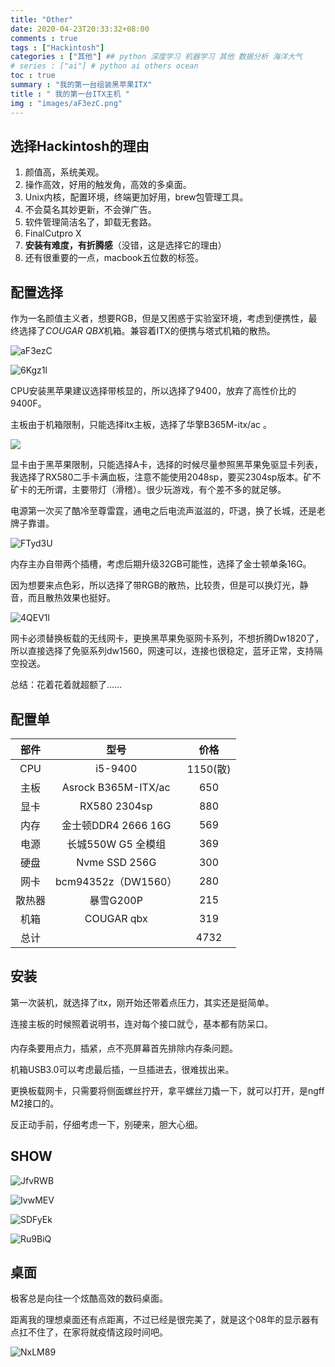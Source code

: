 ```yaml
---
title: "Other"
date: 2020-04-23T20:33:32+08:00
comments : true
tags : ["Hackintosh"]
categories : ["其他"] ## python 深度学习 机器学习 其他 数据分析 海洋大气
# series : ["ai"] # python ai others ocean
toc : true
summary : "我的第一台组装黑苹果ITX"
title : " 我的第一台ITX主机 "
img : "images/aF3ezC.png"
---
```



## 选择Hackintosh的理由

1. 颜值高，系统美观。
2. 操作高效，好用的触发角，高效的多桌面。
3. Unix内核，配置环境，终端更加好用，brew包管理工具。
4. 不会莫名其妙更新，不会弹广告。
5. 软件管理简洁名了，卸载无套路。
6. FinalCutpro X
7. **安装有难度，有折腾感**（没错，这是选择它的理由）
8. 还有很重要的一点，macbook五位数的标签。

## 配置选择

作为一名颜值主义者，想要RGB，但是又困惑于实验室环境，考虑到便携性，最终选择了*COUGAR QBX*机箱。兼容着ITX的便携与塔式机箱的散热。

![aF3ezC](https://cdn.jsdelivr.net/gh/Flionay/pic_bed@master/Upic/202004/aF3ezC.png)

![6Kgz1l](https://cdn.jsdelivr.net/gh/Flionay/pic_bed@master/Upic/202004/6Kgz1l.png)



CPU安装黑苹果建议选择带核显的，所以选择了9400，放弃了高性价比的9400F。

主板由于机箱限制，只能选择itx主板，选择了华擎B365M-itx/ac 。

![](https://cdn.jsdelivr.net/gh/Flionay/pic_bed@master/Upic/202004/DDk51A.png)

显卡由于黑苹果限制，只能选择A卡，选择的时候尽量参照黑苹果免驱显卡列表，我选择了RX580二手卡满血板，注意不能使用2048sp，要买2304sp版本。矿不矿卡的无所谓，主要带灯（滑稽）。很少玩游戏，有个差不多的就足够。

电源第一次买了酷冷至尊雷霆，通电之后电流声滋滋的，吓退，换了长城，还是老牌子靠谱。

![FTyd3U](https://cdn.jsdelivr.net/gh/Flionay/pic_bed@master/Upic/202004/FTyd3U.png)

内存主办自带两个插槽，考虑后期升级32GB可能性，选择了金士顿单条16G。

因为想要来点色彩，所以选择了带RGB的散热，比较贵，但是可以换灯光，静音，而且散热效果也挺好。

![4QEV1l](https://cdn.jsdelivr.net/gh/Flionay/pic_bed@master/Upic/202004/4QEV1l.png)

网卡必须替换板载的无线网卡，更换黑苹果免驱网卡系列，不想折腾Dw1820了，所以直接选择了免驱系列dw1560，网速可以，连接也很稳定，蓝牙正常，支持隔空投送。

总结：花着花着就超额了……

## 配置单

|部件  |型号    |价格   |
|:--: |:----: |:----: |
|CPU   |i5-9400     |1150(散) |
| 主板  |Asrock B365M-ITX/ac |650 |
|显卡|RX580 2304sp|880|
| 内存  |金士顿DDR4 2666 16G |569 |
|电源|长城550W G5 全模组|369|
| 硬盘  |Nvme SSD 256G       |300 |
|网卡 |bcm94352z（DW1560） |280|
|散热器 |暴雪G200P           |215 |
| 机箱  |COUGAR qbx          |319 |
|总计 | |4732 |

## 安装

第一次装机，就选择了itx，刚开始还带着点压力，其实还是挺简单。

连接主板的时候照着说明书，连对每个接口就👌，基本都有防呆口。

内存条要用点力，插紧，点不亮屏幕首先排除内存条问题。

机箱USB3.0可以考虑最后插，一旦插进去，很难拔出来。

更换板载网卡，只需要将侧面螺丝拧开，拿平螺丝刀撬一下，就可以打开，是ngff M2接口的。

反正动手前，仔细考虑一下，别硬来，胆大心细。

## SHOW

![JfvRWB](https://cdn.jsdelivr.net/gh/Flionay/pic_bed@master/Upic/202004/JfvRWB.jpg)

![IvwMEV](https://cdn.jsdelivr.net/gh/Flionay/pic_bed@master/Upic/202004/IvwMEV.jpg)



![SDFyEk](https://cdn.jsdelivr.net/gh/Flionay/pic_bed@master/Upic/202004/SDFyEk.jpg)

![Ru9BiQ](https://cdn.jsdelivr.net/gh/Flionay/pic_bed@master/Upic/202004/Ru9BiQ.jpg)



## 桌面

极客总是向往一个炫酷高效的数码桌面。

距离我的理想桌面还有点距离，不过已经是很完美了，就是这个08年的显示器有点扛不住了，在家将就疫情这段时间吧。

![NxLM89](https://cdn.jsdelivr.net/gh/Flionay/pic_bed@master/Upic/202004/NxLM89.jpg)




